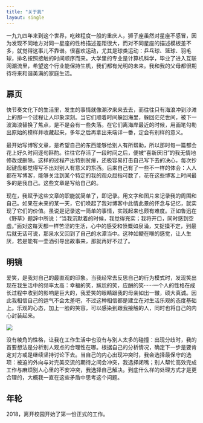 ```yaml
---
title: "关于我"
layout: single
---
```


一九九四年来到这个世界，吃辣程度一般的重庆人，狮子座虽然对星座不感冒，因为发现不同地方对同一星座的性格描述差距很大，而对不同星座的描述模板差不多，就觉得这事儿不靠谱。很喜欢运动，尤其是球类运动：乒乓球、篮球、羽毛球，排名按照接触的时间顺序而来。大学里的专业是计算机科学，毕业了进入互联网潮流里，希望这个行业能保持生机，我们都有光明的未来。我和我的父母都很期待将来和谐美满的家庭生活。



## 扉页

快节奏文化下的生活里，发生的事情就像潮汐来来去去，而往往只有海浪冲到沙滩上的那一个过程让人印象深刻。当它们顺着时间躲回海里，躲回茫茫世间，被下一波海浪替换了焦点，是不是会有一些失落。在它们离海岸最近的时候，用画笔勾勒出原始的模样并收藏起来，多年之后再拿出来端详一番，定会有别样的意义。

最开始写博客文章，是希望自己的东西能够给别人有所帮助，所以那时每一篇都会花上好久时间逐句斟酌。往往它存活了一段时间之后，便被“喜新厌旧”的我无情地修改或删除。这样的过程产出特别贫瘠，还极容易打击自己写下去的决心，每次抄起键盘都觉得写不出对别人有意义的东西。后来自己有了一些不一样的体会：人人都在写博客，能够关注到某个特定的我的观众屈指可数了，花在这些博客上时间最多的是我自己。这些文章是写给自己的。

现在，我赋予这些文章的职能就简单了，即记录。用文字和图片来记录我的周围和自己。如果在未来的某一天，它们唤起了我对博客中此情此景的怀念与记忆，就实现了它们的价值。虽说是记录这一简单的事情，实践起来也颇有难度。正如鲁迅在《野草》题辞中所说：“当我沉默着的时候，我觉得充实；我将开口，同时感到空虚。”面对这每天都一样苦涩的生活，心中的感受和愤慨如泉涌，又捉摸不定，到最后就无话可说，那泉水又回到了自己的水潭当中。这种如鲠在喉的感觉，让人生厌，若是能有一壶酒引导出故事来，那就再好不过了。



## 明镜

爱笑，是我对自己的最直观的印象。当我经常去反思自己的行为模式时，发现笑出现在我生活中的频率太高：幸福的笑，尴尬的笑，应酬的笑······一个人的性格在成长过程中收到的影响是巨大的，我爱笑的眼睛跟我的母亲如出一辙，硕大真诚。因此我相信自己的运气不会太差吧，不过这种相信都是建立在对生活乐观的态度基础上。乐观的心态，加上一脸的笑容，可以感染到跟我接触的人，同时也将自己的内心封装起来。

![](http://n.sinaimg.cn/translate/427/w640h587/20180705/2VPg-hevauxk8896060.jpg)

没有棱角的性格，让我在工作生活中也没有与别人太多的碰撞：出现分歧时，我的首要想法是分析别人观点的合理性在哪。根据自己的分析情况，确定下一步是要肯定对方或是继续坚持讨论下去。当自己的内心出现冲突时，我会选择最保守的选项：被迫的外向与对完美交流的期待之间会冲突，我选择闭嘴；别人帮忙高效完成工作与麻烦别人心里的不安冲突，我选择自己解决。到底什么样的处理方式才是更合理的，大概我一直在这些矛盾中思考这个问题。



## 年轮

2018，离开校园开始了第一份正式的工作。